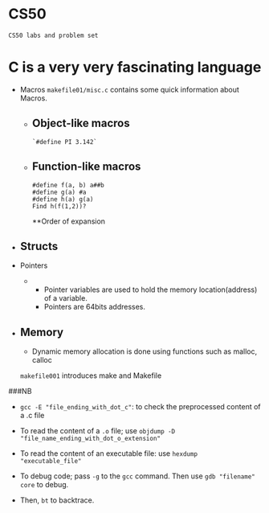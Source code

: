 
# CS50
`CS50 labs and problem set`


# C is a very very fascinating language

- Macros
 `makefile01/misc.c` contains some quick information about Macros.
  - Object-like macros
    - 
        `#define PI 3.142`
  - Function-like macros
    -
      ```
      #define f(a, b) a##b
      #define g(a) #a
      #define h(a) g(a)
      Find h(f(1,2))?
      ```
    **Order of expansion


- Structs
  - 


- Pointers

  - 
      - Pointer variables are used to hold the memory location(address) of a variable.
      - Pointers are 64bits addresses.
    
- Memory
  - 
  - Dynamic memory allocation is done using functions such as malloc, calloc


  `makefile001` introduces make and Makefile


###NB
- `gcc -E "file_ending_with_dot_c"`: to check the preprocessed content of a .c file


- To read the content of a `.o` file; use `objdump -D "file_name_ending_with_dot_o_extension" `


- To read the content of an executable file: use `hexdump "executable_file"`


- To debug code; pass `-g` to the `gcc` command. Then use `gdb "filename" core` to debug.
- Then, `bt` to backtrace.
